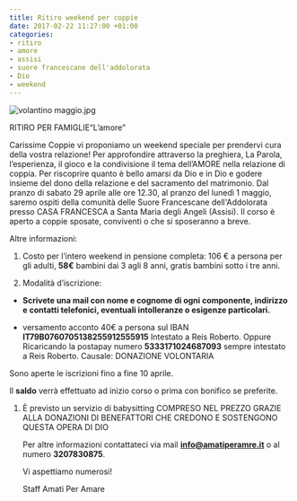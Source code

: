 ```yaml
---
title: Ritiro weekend per coppie
date: 2017-02-22 11:27:00 +01:00
categories:
- ritiro
- amore
- assisi
- suore francescane dell'addolorata
- Dio
- weekend
---
```


![volantino maggio.jpg](/uploads/volantino%20maggio.jpg)

RITIRO PER FAMIGLIE“L’amore”

Carissime Coppie vi proponiamo un weekend speciale per prendervi cura della vostra relazione! Per approfondire attraverso la preghiera, La Parola, l’esperienza, il gioco e la condivisione il tema dell’AMORE nella relazione di coppia. Per riscoprire quanto è bello amarsi da Dio e in Dio e godere insieme del dono della relazione e del sacramento del matrimonio. Dal pranzo di sabato 29 aprile alle ore 12.30, al pranzo del lunedì 1 maggio, saremo ospiti della comunità delle Suore Francescane dell'Addolorata presso CASA FRANCESCA a Santa Maria degli Angeli (Assisi).
Il corso è aperto a coppie sposate, conviventi o che si sposeranno a breve.

Altre informazioni:

1. Costo per l’intero weekend in pensione completa: 106 € a persona per gli adulti, **58€** bambini dai 3 agli 8 anni,  gratis bambini sotto i tre anni.

2. Modalità d’iscrizione:

* **Scrivete una mail con nome e cognome di ogni componente, indirizzo e contatti telefonici, eventuali intolleranze o esigenze particolari.**

* versamento acconto 40€ a persona sul IBAN **IT79B0760705138255912555915**
  Intestato a Reis Roberto. Oppure Ricaricando la postapay numero **5333171024687093** sempre intestato a Reis Roberto.
  Causale: DONAZIONE VOLONTARIA

Sono aperte le iscrizioni fino a fine 10 aprile.

Il **saldo** verrà effettuato ad inizio corso o prima con bonifico se preferite.

1. È previsto un servizio di babysitting  COMPRESO NEL PREZZO GRAZIE ALLA DONAZIONI DI BENEFATTORI CHE CREDONO E SOSTENGONO QUESTA OPERA DI DIO

   Per altre informazioni contattateci via mail **info@amatiperamre.it** o al numero **3207830875**.

   Vi aspettiamo numerosi!

   Staff Amati Per Amare